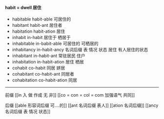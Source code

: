 #### habit = dwell 居住

- habitable habit-able 可居住的
- habitant habit-ant 居住者
- habitation habit-ation 居住
- inhabit in-habit 居住于 栖居于
- inhabitable in-babit-able 可居住的 可栖居的
- inhabitancy in-habit-ancy 名词后缀 表 情况 状态 居住  有人居住的状态
- inhabitant in-habit-ant 常驻居民 住户
- inhabitation in-habit-ation 居住 栖居
- cohabit co-habit 同居 姘居
- cohabitant co-habit-ant 同居者
- cohabitation co-habit-ation 同居

---
前缀 
[[in  入 做 作成  无 非]]
[[co = con  = col = com  加强语气 共同]]

后缀
[[able  形容词后缀 可....的]]
[[ant 名词后缀 表人]]
[[ation 名词后缀]]
[[ancy 名词后缀 表 情况 状态]]